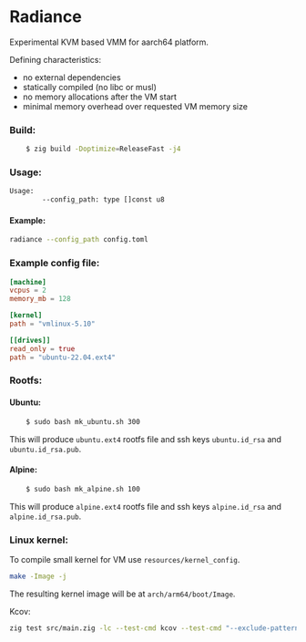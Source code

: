 # Radiance

Experimental KVM based VMM for aarch64 platform.

Defining characteristics:
- no external dependencies
- statically compiled (no libc or musl)
- no memory allocations after the VM start
- minimal memory overhead over requested VM memory size

### Build:
```bash
    $ zig build -Doptimize=ReleaseFast -j4
```

### Usage:
```bash
Usage:
        --config_path: type []const u8
```

#### Example:
```bash
radiance --config_path config.toml
```

### Example config file:
```toml
[machine]
vcpus = 2
memory_mb = 128

[kernel]
path = "vmlinux-5.10"

[[drives]]
read_only = true
path = "ubuntu-22.04.ext4"

```

### Rootfs:
#### Ubuntu:
```bash
    $ sudo bash mk_ubuntu.sh 300
```
This will produce `ubuntu.ext4` rootfs file and
ssh keys `ubuntu.id_rsa` and `ubuntu.id_rsa.pub`.

#### Alpine:
```bash
    $ sudo bash mk_alpine.sh 100
```
This will produce `alpine.ext4` rootfs file and
ssh keys `alpine.id_rsa` and `alpine.id_rsa.pub`.

### Linux kernel:
To compile small kernel for VM use `resources/kernel_config`.
```bash
make -Image -j
```
The resulting kernel image will be at `arch/arm64/boot/Image`.

Kcov:
```bash
zig test src/main.zig -lc --test-cmd kcov --test-cmd "--exclude-pattern=/nix" --test-cmd kcov-output --test-cmd-bin

```
